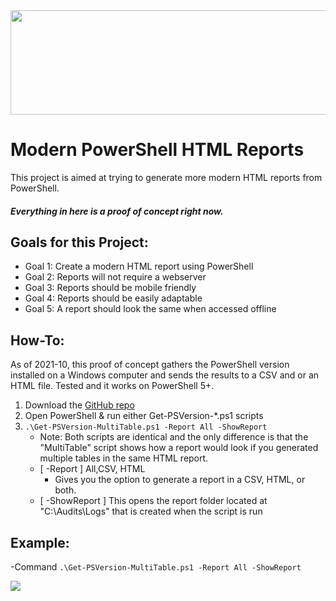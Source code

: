 <img src="https://wp.me/aapwpb-kU" width="1080" height="167">

# Modern PowerShell HTML Reports

This project is aimed at trying to generate more modern HTML reports from PowerShell.

##### Everything in here is a proof of concept right now.

## Goals for this Project:

- Goal 1: Create a modern HTML report using PowerShell
- Goal 2: Reports will not require a webserver
- Goal 3: Reports should be mobile friendly
- Goal 4: Reports should be easily adaptable
- Goal 5: A report should look the same when accessed offline

## How-To:
As of 2021-10, this proof of concept gathers the PowerShell version installed on a Windows computer and sends the results to a CSV and or an HTML file. Tested and it works on PowerShell 5+.

1. Download the [GitHub repo](https://github.com/Celerium/Modern-HTML-Reports/archive/refs/heads/main.zip)
2. Open PowerShell & run either Get-PSVersion-*.ps1 scripts
3. ``` .\Get-PSVersion-MultiTable.ps1 -Report All -ShowReport ```
   - Note: Both scripts are identical and the only difference is that the "MultiTable" script shows how a report would look if you generated multiple tables in the same HTML report.
   - [ -Report ] All,CSV, HTML
     - Gives you the option to generate a report in a CSV, HTML, or both.
   - [ -ShowReport ] This opens the report folder located at "C:\Audits\Logs" that is created when the script is run


## Example:

-Command ``` .\Get-PSVersion-MultiTable.ps1 -Report All -ShowReport ```

<img src="https://celerium.org/wp-content/uploads/2021/10/Celerium-HTMLCSSJS-Example.png">